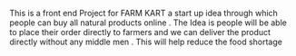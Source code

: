 This is a front end Project for FARM KART a start up idea through which people can buy all natural products online . 
The Idea is people will be able to place their order directly to farmers and we can deliver the product directly without any middle men . This will help reduce the food shortage 
